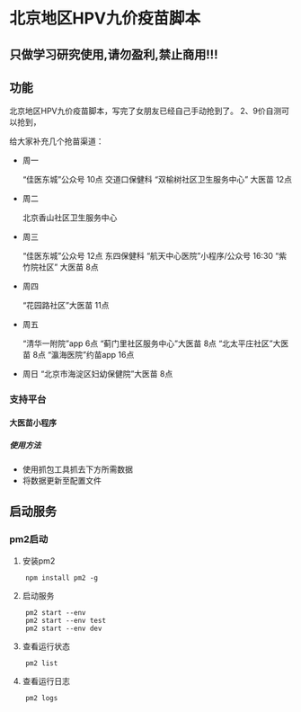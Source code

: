 # 北京地区HPV九价疫苗脚本
## 只做学习研究使用,请勿盈利,禁止商用!!!

## 功能
北京地区HPV九价疫苗脚本，写完了女朋友已经自己手动抢到了。 2、9价自测可以抢到，

给大家补充几个抢苗渠道：
- 周一

  “佳医东城”公众号 10点 交道口保健科
  “双榆树社区卫生服务中心” 大医苗 12点

- 周二

  北京香山社区卫生服务中心

- 周三

  “佳医东城”公众号   12点 东四保健科
  “航天中心医院”小程序/公众号  16:30
  “紫竹院社区” 大医苗  8点

- 周四

  “花园路社区”大医苗  11点

- 周五

  “清华一附院”app   6点
  “蓟门里社区服务中心”大医苗 8点
  “北太平庄社区”大医苗 8点
  “瀛海医院”约苗app  16点

- 周日
  “北京市海淀区妇幼保健院”大医苗  8点

### 支持平台
#### 大医苗小程序
##### 使用方法
- 使用抓包工具抓去下方所需数据
- 将数据更新至配置文件

## 启动服务

### pm2启动
1. 安装pm2
~~~shell
    npm install pm2 -g
~~~
2. 启动服务
~~~shell
    pm2 start --env
    pm2 start --env test
    pm2 start --env dev
~~~
3. 查看运行状态
~~~shell
    pm2 list
~~~
4. 查看运行日志
~~~shell
    pm2 logs
~~~
